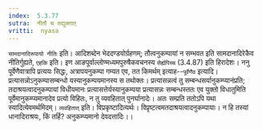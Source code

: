 ```yaml
---
index:  5.3.77
sutra:  नीतौ च तद्युक्तात्
vritti:  nyasa
---
```


`सामदानादिरूपायो नीतिः` इति। आदिशब्देन भेददण्डयोर्ग्रहणम्; तौत्वनुकम्पायां न सम्भवत इति सामदानादिरेकैव नीतिर्गुह्यते, `एहकि` इति। इण आङपूर्वाल्लोण्मध्यमपुरुषैकवचनस्य `सेर्ह्यपिच्च` (3.4.87) इति हिरादेशः। ननु पूर्वेणैवात्रापि प्रत्ययः सिद्धः, अत्रापयनुकम्पा गम्यत एव, तत किमर्थम् इत्याह--`पूर्वेणैव` इत्यादि। प्रत्यासन्नोऽनुकम्पासम्बन्धो यस्यानुकम्पयमानस्य स तथोक्तः। प्रत्यासन्नत्वं तु सम्बन्धसर्यानुकम्प्यानंप्रति; तदाश्रयत्वादनुकम्पायां विधीयमानः प्रत्यासत्तेर्यस्यानुकम्पया प्रत्यासन्नः सम्बन्धस्ततः एव युक्तो विधातुमिति पूर्वेमानुकम्प्यमानादेव प्रत्यो विहितः, न तु व्यवहितात् पुनर्घानादेः। अतः सम्प्रति ततोऽपि यथा स्यादित्येवमर्थमिदम्। `व्यवहितात्` इति। विप्रकृष्टादित्यर्थः। विप्रृष्टत्वमतदाश्रयत्वादनुकम्पायाः। न हि तस्यां धानादिराश्रयः, किं तर्हि? अनुकम्प्यमानो देवदत्तादिः।।

